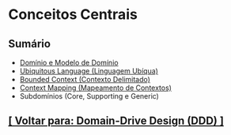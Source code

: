 # Conceitos Centrais

## Sumário

- <a id="dominio-modelo-dominio">[Domínio e Modelo de Domínio](./1-dominio-modelo-dominio.md)</a>
- <a id="ubiquitous-language">[Ubiquitous Language (Linguagem Ubíqua)](./2-ubiquitous-language.md)</a>
- <a id="bounded-context">[Bounded Context (Contexto Delimitado)](./3-bounded-context.md)</a>
- <a id="context-mapping">[Context Mapping (Mapeamento de Contextos)](./4-context-mapping.md)</a>
- Subdomínios (Core, Supporting e Generic)

## [[ Voltar para: Domain-Drive Design (DDD) ]](../ddd.md#conceitos-centrais)